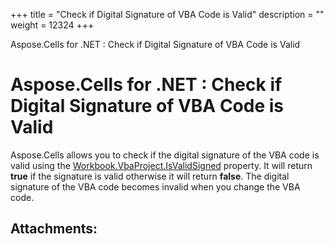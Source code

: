 +++
title = "Check if Digital Signature of VBA Code is Valid" 
description = "" 
weight = 12324 
+++

Aspose.Cells for .NET : Check if Digital Signature of VBA Code is Valid  

# Aspose.Cells for .NET : Check if Digital Signature of VBA Code is Valid


Aspose.Cells allows you to check if the digital signature of the VBA code is valid using the [Workbook.VbaProject.IsValidSigned](https://apireference.aspose.com/net/cells/aspose.cells.vba/vbaproject/properties/isvalidsigned) property. It will return **true** if the signature is valid otherwise it will return **false**. The digital signature of the VBA code becomes invalid when you change the VBA code.


## Attachments:


